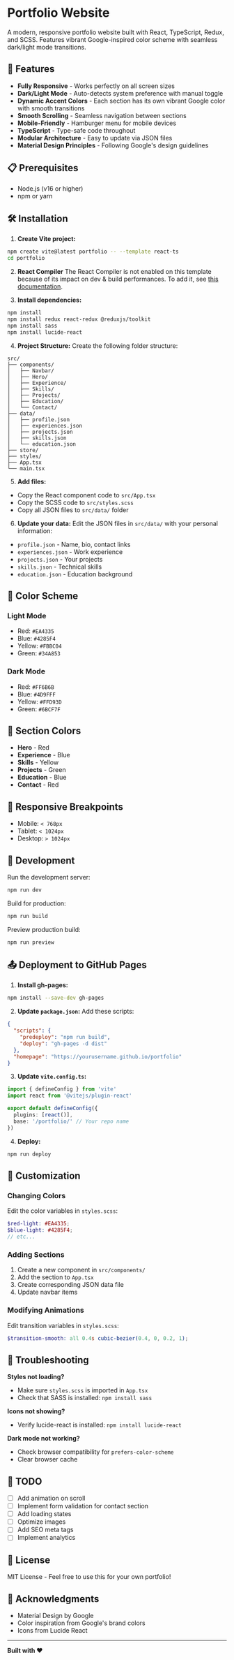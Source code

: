 # Portfolio Website

A modern, responsive portfolio website built with React, TypeScript, Redux, and SCSS. Features vibrant Google-inspired color scheme with seamless dark/light mode transitions.

## 🚀 Features

- **Fully Responsive** - Works perfectly on all screen sizes
- **Dark/Light Mode** - Auto-detects system preference with manual toggle
- **Dynamic Accent Colors** - Each section has its own vibrant Google color with smooth transitions
- **Smooth Scrolling** - Seamless navigation between sections
- **Mobile-Friendly** - Hamburger menu for mobile devices
- **TypeScript** - Type-safe code throughout
- **Modular Architecture** - Easy to update via JSON files
- **Material Design Principles** - Following Google's design guidelines

## 📋 Prerequisites

- Node.js (v16 or higher)
- npm or yarn

## 🛠️ Installation

1. **Create Vite project:**
```bash
npm create vite@latest portfolio -- --template react-ts
cd portfolio
```
2. **React Compiler**
  The React Compiler is not enabled on this template because of its impact on dev & build performances. To add it, see [this documentation](https://react.dev/learn/react-compiler/installation).

3. **Install dependencies:**
```bash
npm install
npm install redux react-redux @reduxjs/toolkit
npm install sass
npm install lucide-react
```

4. **Project Structure:**
Create the following folder structure:
```
src/
├── components/
│   ├── Navbar/
│   ├── Hero/
│   ├── Experience/
│   ├── Skills/
│   ├── Projects/
│   ├── Education/
│   └── Contact/
├── data/
│   ├── profile.json
│   ├── experiences.json
│   ├── projects.json
│   ├── skills.json
│   └── education.json
├── store/
├── styles/
├── App.tsx
└── main.tsx
```

5. **Add files:**
- Copy the React component code to `src/App.tsx`
- Copy the SCSS code to `src/styles.scss`
- Copy all JSON files to `src/data/` folder

6. **Update your data:**
Edit the JSON files in `src/data/` with your personal information:
- `profile.json` - Name, bio, contact links
- `experiences.json` - Work experience
- `projects.json` - Your projects
- `skills.json` - Technical skills
- `education.json` - Education background

## 🎨 Color Scheme

### Light Mode
- Red: `#EA4335`
- Blue: `#4285F4`
- Yellow: `#FBBC04`
- Green: `#34A853`

### Dark Mode
- Red: `#FF6B6B`
- Blue: `#4D9FFF`
- Yellow: `#FFD93D`
- Green: `#6BCF7F`

## 🎯 Section Colors

- **Hero** - Red
- **Experience** - Blue
- **Skills** - Yellow
- **Projects** - Green
- **Education** - Blue
- **Contact** - Red

## 📱 Responsive Breakpoints

- Mobile: `< 768px`
- Tablet: `< 1024px`
- Desktop: `> 1024px`

## 🚀 Development

Run the development server:
```bash
npm run dev
```

Build for production:
```bash
npm run build
```

Preview production build:
```bash
npm run preview
```

## 📤 Deployment to GitHub Pages

1. **Install gh-pages:**
```bash
npm install --save-dev gh-pages
```

2. **Update `package.json`:**
Add these scripts:
```json
{
  "scripts": {
    "predeploy": "npm run build",
    "deploy": "gh-pages -d dist"
  },
  "homepage": "https://yourusername.github.io/portfolio"
}
```

3. **Update `vite.config.ts`:**
```typescript
import { defineConfig } from 'vite'
import react from '@vitejs/plugin-react'

export default defineConfig({
  plugins: [react()],
  base: '/portfolio/' // Your repo name
})
```

4. **Deploy:**
```bash
npm run deploy
```

## 🎨 Customization

### Changing Colors
Edit the color variables in `styles.scss`:
```scss
$red-light: #EA4335;
$blue-light: #4285F4;
// etc...
```

### Adding Sections
1. Create a new component in `src/components/`
2. Add the section to `App.tsx`
3. Create corresponding JSON data file
4. Update navbar items

### Modifying Animations
Edit transition variables in `styles.scss`:
```scss
$transition-smooth: all 0.4s cubic-bezier(0.4, 0, 0.2, 1);
```

## 🔧 Troubleshooting

**Styles not loading?**
- Make sure `styles.scss` is imported in `App.tsx`
- Check that SASS is installed: `npm install sass`

**Icons not showing?**
- Verify lucide-react is installed: `npm install lucide-react`

**Dark mode not working?**
- Check browser compatibility for `prefers-color-scheme`
- Clear browser cache

## 📝 TODO

- [ ] Add animation on scroll
- [ ] Implement form validation for contact section
- [ ] Add loading states
- [ ] Optimize images
- [ ] Add SEO meta tags
- [ ] Implement analytics

## 📄 License

MIT License - Feel free to use this for your own portfolio!

## 🙏 Acknowledgments

- Material Design by Google
- Color inspiration from Google's brand colors
- Icons from Lucide React

---

**Built with ❤️**
